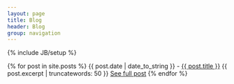 ```yaml
---
layout: page
title: Blog
header: Blog
group: navigation
---
```

{% include JB/setup %}

{% for post in site.posts %}
  {{ post.date | date_to_string }} - <a href="{{ post.url }}">{{ post.title }}</a>
  {{ post.excerpt | truncatewords: 50 }}
  <a href="{{ post.url }}">See full post</a>
{% endfor %}
